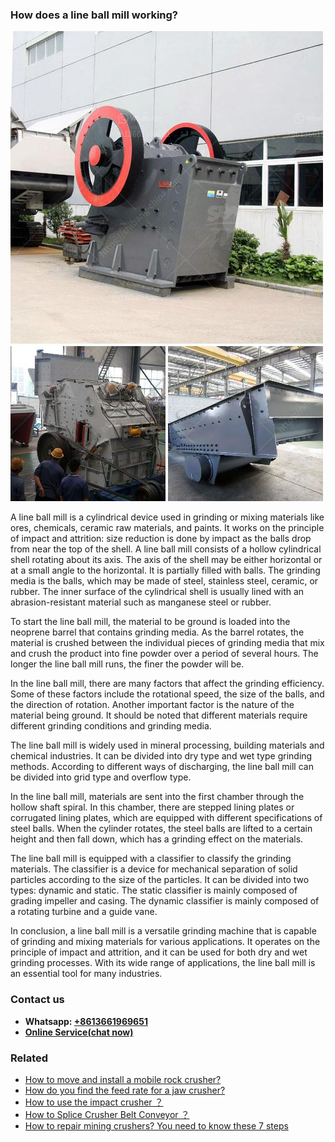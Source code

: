 <h3>How does a line ball mill working?</h3><img src='1701744968.jpg' alt=''><p>A line ball mill is a cylindrical device used in grinding or mixing materials like ores, chemicals, ceramic raw materials, and paints. It works on the principle of impact and attrition: size reduction is done by impact as the balls drop from near the top of the shell. A line ball mill consists of a hollow cylindrical shell rotating about its axis. The axis of the shell may be either horizontal or at a small angle to the horizontal. It is partially filled with balls. The grinding media is the balls, which may be made of steel, stainless steel, ceramic, or rubber. The inner surface of the cylindrical shell is usually lined with an abrasion-resistant material such as manganese steel or rubber.</p><p>To start the line ball mill, the material to be ground is loaded into the neoprene barrel that contains grinding media. As the barrel rotates, the material is crushed between the individual pieces of grinding media that mix and crush the product into fine powder over a period of several hours. The longer the line ball mill runs, the finer the powder will be.</p><p>In the line ball mill, there are many factors that affect the grinding efficiency. Some of these factors include the rotational speed, the size of the balls, and the direction of rotation. Another important factor is the nature of the material being ground. It should be noted that different materials require different grinding conditions and grinding media.</p><p>The line ball mill is widely used in mineral processing, building materials and chemical industries. It can be divided into dry type and wet type grinding methods. According to different ways of discharging, the line ball mill can be divided into grid type and overflow type.</p><p>In the line ball mill, materials are sent into the first chamber through the hollow shaft spiral. In this chamber, there are stepped lining plates or corrugated lining plates, which are equipped with different specifications of steel balls. When the cylinder rotates, the steel balls are lifted to a certain height and then fall down, which has a grinding effect on the materials.</p><p>The line ball mill is equipped with a classifier to classify the grinding materials. The classifier is a device for mechanical separation of solid particles according to the size of the particles. It can be divided into two types: dynamic and static. The static classifier is mainly composed of grading impeller and casing. The dynamic classifier is mainly composed of a rotating turbine and a guide vane.</p><p>In conclusion, a line ball mill is a versatile grinding machine that is capable of grinding and mixing materials for various applications. It operates on the principle of impact and attrition, and it can be used for both dry and wet grinding processes. With its wide range of applications, the line ball mill is an essential tool for many industries.</p><h3>Contact us</h3><ul><li><strong>Whatsapp:&nbsp;<a href="https://wa.me/8613661969651">+8613661969651</a></strong></li><li><a href="https://swt.shibang-china.com/?git&amp;zhl&amp;How does a line ball mill working"><strong>Online Service(chat now)</strong></a></li></ul><h3>Related</h3><ul><li><a href='How to move and install a mobile rock crusher.md'>How to move and install a mobile rock crusher?</a></li><li><a href='How do you find the feed rate for a jaw crusher.md'>How do you find the feed rate for a jaw crusher?</a></li><li><a href='How to use the impact crusher ？.md'>How to use the impact crusher ？</a></li><li><a href='How to Splice Crusher Belt Conveyor ？.md'>How to Splice Crusher Belt Conveyor ？</a></li><li><a href='How to repair mining crushers You need to know these 7 steps.md'>How to repair mining crushers? You need to know these 7 steps</a></li></ul>